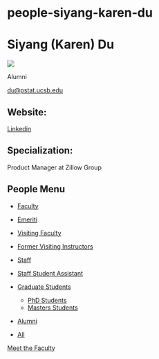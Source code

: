 # people-siyang-karen-du

# Siyang (Karen) Du

![](https://www.pstat.ucsb.edu/sites/default/files/styles/people_node/public/people/photo/DuS_0.jpg?itok=xWQd9piq)

Alumni

[du@pstat.ucsb.edu](mailto:du@pstat.ucsb.edu)

## Website:

[Linkedin](https://www.linkedin.com/in/siyang-karen-du-aa829216/)

## Specialization:

Product Manager at Zillow Group

## People Menu

- [Faculty](/people/academic "Faculty")
- [Emeriti](/people/emeriti "Emeriti")
- [Visiting Faculty](/people/visiting "Visiting Faculty")
- [Former Visiting Instructors](/people/lecturer "Former Visiting Instructors")
- [Staff](/people/staff)
- [Staff Student Assistant](/people/researcher "Staff Student Assistant")
- [Graduate Students](/people/student "Graduate Students")
  
  - [PhD Students](/people/student/phd "PhD Students")
  - [Masters Students](/people/student/masters "Masters Students")
- [Alumni](/people/alumni)
- [All](/people/all)

[Meet the Faculty](/people/meet-the-faculty)